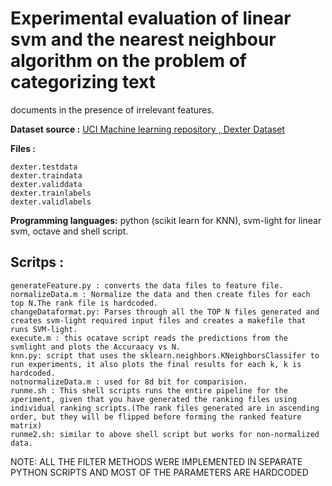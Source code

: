# Experimental evaluation of linear svm and the nearest neighbour algorithm on the problem of categorizing text 
documents in the presence of irrelevant features.

**Dataset source :** [UCI Machine learning repository , Dexter Dataset](http://archive.ics.uci.edu/ml/datasets/Dexter)

**Files :** 

	dexter.testdata
	dexter.traindata
	dexter.validdata
	dexter.trainlabels
	dexter.validlabels

**Programming languages:** python (scikit learn for KNN), svm-light for linear svm, octave and shell script.

## Scritps : 
	
	generateFeature.py : converts the data files to feature file.
	normalizeData.m : Normalize the data and then create files for each top N.The rank file is hardcoded.
	changeDataformat.py: Parses through all the TOP N files generated and creates svm-light required input files and creates a makefile that runs SVM-light.
	execute.m : this ocatave script reads the predictions from the svmlight and plots the Accuraacy vs N.
	knn.py: script that uses the sklearn.neighbors.KNeighborsClassifer to run experiments, it also plots the final results for each k, k is hardcoded.
	notnormalizeData.m : used for 8d bit for comparision.
	runme.sh : This shell scripts runs the entire pipeline for the xperiment, given that you have generated the ranking files using individual ranking scripts.(The rank files generated are in ascending order, but they will be flipped before forming the ranked feature matrix)
	runme2.sh: similar to above shell script but works for non-normalized data.

NOTE: ALL THE FILTER METHODS WERE IMPLEMENTED IN SEPARATE PYTHON SCRIPTS AND MOST OF THE PARAMETERS ARE HARDCODED
